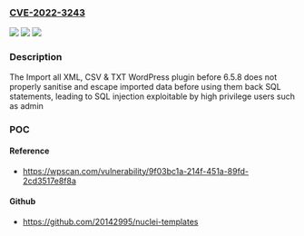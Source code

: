 ### [CVE-2022-3243](https://cve.mitre.org/cgi-bin/cvename.cgi?name=CVE-2022-3243)
![](https://img.shields.io/static/v1?label=Product&message=Import%20all%20XML%2C%20CSV%20%26%20TXT%20into%20WordPress&color=blue)
![](https://img.shields.io/static/v1?label=Version&message=6.5.8%20&color=brightgreen)
![](https://img.shields.io/static/v1?label=Vulnerability&message=CWE-89%20SQL%20Injection&color=brightgreen)

### Description

The Import all XML, CSV & TXT WordPress plugin before 6.5.8 does not properly sanitise and escape imported data before using them back SQL statements, leading to SQL injection exploitable by high privilege users such as admin

### POC

#### Reference
- https://wpscan.com/vulnerability/9f03bc1a-214f-451a-89fd-2cd3517e8f8a

#### Github
- https://github.com/20142995/nuclei-templates


